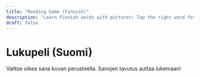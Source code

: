 ```yaml
---
title: "Reading Game (Finnish)"
description: "Learn Finnish words with pictures! Tap the right word for each image."
draft: false
---
```



# Lukupeli (Suomi)

Valitse oikea sana kuvan perusteella. Sanojen tavutus auttaa lukemaan!

<div id="reading-game"></div>

<script>
const items = [
  {img: 'https://cdn.pixabay.com/photo/2017/01/06/19/15/cat-1951307_1280.jpg', word: 'kissa', syllables: 'kis-sa', options: ['kissa', 'koira', 'auto']},
  {img: 'https://cdn.pixabay.com/photo/2016/02/19/10/00/dog-1207816_1280.jpg', word: 'koira', syllables: 'koi-ra', options: ['kissa', 'koira', 'pallo']},
  {img: 'https://cdn.pixabay.com/photo/2012/05/29/00/43/car-49278_1280.jpg', word: 'auto', syllables: 'au-to', options: ['koira', 'auto', 'kissa']},
  {img: 'https://cdn.pixabay.com/photo/2016/03/27/21/16/ball-1283760_1280.jpg', word: 'pallo', syllables: 'pal-lo', options: ['pallo', 'kissa', 'koira']},
  {img: 'https://cdn.pixabay.com/photo/2014/12/21/23/28/snow-577412_1280.jpg', word: 'lumi', syllables: 'lu-mi', options: ['lumi', 'auto', 'koira']}
];
let score = 0;
let current = 0;
function showItem() {
  if (current >= items.length) {
    document.getElementById('reading-game').innerHTML = `<h3>Peli loppui! Pisteet: ${score}/${items.length}</h3>`;
    return;
  }
  const item = items[current];
  document.getElementById('reading-game').innerHTML = `
    <img src="${item.img}" alt="pic" style="max-width:220px;display:block;margin-bottom:1em;border-radius:12px;box-shadow:0 0 10px #ccc;" />
    <div style='font-size:1.3em;margin-bottom:1em;'>Tavutus: <b>${item.syllables}</b></div>
    <div>
      ${item.options.map(opt => `<button style='font-size:2em;margin:0.7em;padding:0.7em 2em;border-radius:1em;background:#f7c873;color:#222;border:2px solid #f7c873;box-shadow:0 2px 6px #ccc;' onclick='checkWord("${opt}")'>${opt}</button>`).join('')}
    </div>
    <div id='feedback'></div>
    <div style='margin-top:1em;'>Pisteet: ${score}/${items.length}</div>
  `;
}
window.checkWord = function(word) {
  const item = items[current];
  if (word === item.word) {
    score++;
    document.getElementById('feedback').innerHTML = '<span style="color:green;font-size:1.3em;">Oikein!</span>';
  } else {
    document.getElementById('feedback').innerHTML = '<span style="color:red;font-size:1.3em;">Yritä uudelleen!</span>';
    return;
  }
  setTimeout(() => { current++; showItem(); }, 1000);
};
showItem();
</script>
